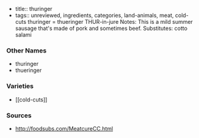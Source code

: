 - title:: thuringer
- tags:: unreviewed, ingredients, categories, land-animals, meat, cold-cuts
thuringer = thueringer THUR-in-jure Notes: This is a mild summer sausage that's made of pork and sometimes beef. Substitutes: cotto salami

### Other Names

* thuringer
* thueringer

### Varieties

* [[cold-cuts]]

### Sources
* http://foodsubs.com/MeatcureCC.html
